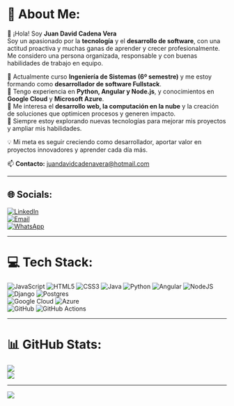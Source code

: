 # 💫 About Me:
👋 ¡Hola! Soy **Juan David Cadena Vera**  
Soy un apasionado por la **tecnología** y el **desarrollo de software**, con una actitud proactiva y muchas ganas de aprender y crecer profesionalmente. Me considero una persona organizada, responsable y con buenas habilidades de trabajo en equipo.  

🔹 Actualmente curso **Ingeniería de Sistemas (6º semestre)** y me estoy formando como **desarrollador de software Fullstack**.  
🔹 Tengo experiencia en **Python, Angular y Node.js**, y conocimientos en **Google Cloud** y **Microsoft Azure**.  
🔹 Me interesa el **desarrollo web, la computación en la nube** y la creación de soluciones que optimicen procesos y generen impacto.  
🔹 Siempre estoy explorando nuevas tecnologías para mejorar mis proyectos y ampliar mis habilidades.  

💡 Mi meta es seguir creciendo como desarrollador, aportar valor en proyectos innovadores y aprender cada día más.  

📫 **Contacto:** [juandavidcadenavera@hotmail.com](mailto:juandavidcadenavera@hotmail.com)  

---

## 🌐 Socials:
[![LinkedIn](https://img.shields.io/badge/LinkedIn-%230077B5.svg?logo=linkedin&logoColor=white)](https://www.linkedin.com/in/juan-david-cadena-vera/)  
[![Email](https://img.shields.io/badge/Email-D14836?logo=gmail&logoColor=white)](mailto:juandavidcadenavera@hotmail.com)  
[![WhatsApp](https://img.shields.io/badge/WhatsApp-25D366?logo=whatsapp&logoColor=white)](https://wa.me/573054394381)  

---

# 💻 Tech Stack:
![JavaScript](https://img.shields.io/badge/javascript-%23323330.svg?style=for-the-badge&logo=javascript&logoColor=%23F7DF1E) 
![HTML5](https://img.shields.io/badge/html5-%23E34F26.svg?style=for-the-badge&logo=html5&logoColor=white) 
![CSS3](https://img.shields.io/badge/css3-%231572B6.svg?style=for-the-badge&logo=css3&logoColor=white) 
![Java](https://img.shields.io/badge/java-%23ED8B00.svg?style=for-the-badge&logo=openjdk&logoColor=white) 
![Python](https://img.shields.io/badge/Python-3776AB?style=for-the-badge&logo=python&logoColor=white) 
![Angular](https://img.shields.io/badge/angular-%23DD0031.svg?style=for-the-badge&logo=angular&logoColor=white) 
![NodeJS](https://img.shields.io/badge/node.js-6DA55F?style=for-the-badge&logo=node.js&logoColor=white)  
![Django](https://img.shields.io/badge/django-%23092E20.svg?style=for-the-badge&logo=django&logoColor=white) 
![Postgres](https://img.shields.io/badge/postgres-%23316192.svg?style=for-the-badge&logo=postgresql&logoColor=white)  
![Google Cloud](https://img.shields.io/badge/GoogleCloud-%234285F4.svg?style=for-the-badge&logo=google-cloud&logoColor=white) 
![Azure](https://img.shields.io/badge/azure-%230072C6.svg?style=for-the-badge&logo=microsoftazure&logoColor=white)  
![GitHub](https://img.shields.io/badge/github-%23121011.svg?style=for-the-badge&logo=github&logoColor=white) 
![GitHub Actions](https://img.shields.io/badge/github%20actions-%232671E5.svg?style=for-the-badge&logo=githubactions&logoColor=white)  

---

# 📊 GitHub Stats:
![](https://github-readme-stats.vercel.app/api?username=JUANDAVICA&theme=radical&hide_border=false&include_all_commits=false&count_private=false)<br/>
![](https://nirzak-streak-stats.vercel.app/?user=JUANDAVICA&theme=radical&hide_border=false)<br/>


---

[![](https://visitcount.itsvg.in/api?id=JUANDAVICA&icon=0&color=0)](https://visitcount.itsvg.in)


